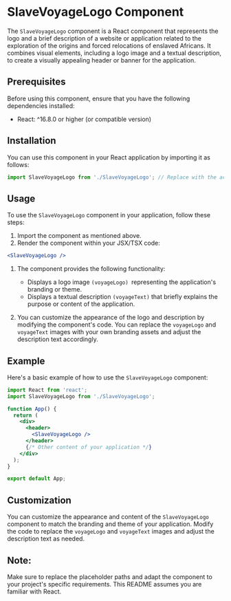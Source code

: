 # SlaveVoyageLogo Component

The `SlaveVoyageLogo` component is a React component that represents the logo and a brief description of a website or application related to the exploration of the origins and forced relocations of enslaved Africans. It combines visual elements, including a logo image and a textual description, to create a visually appealing header or banner for the application.

## Prerequisites
Before using this component, ensure that you have the following dependencies installed:

- React: ^16.8.0 or higher (or compatible version)


## Installation
You can use this component in your React application by importing it as follows:

```jsx
import SlaveVoyageLogo from './SlaveVoyageLogo'; // Replace with the actual path to the component file
```

## Usage
To use the `SlaveVoyageLogo` component in your application, follow these steps:

1) Import the component as mentioned above.
2) Render the component within your JSX/TSX code:

```jsx
<SlaveVoyageLogo />
```

1) The component provides the following functionality:
    - Displays a logo image `(voyageLogo) `representing the application's branding or theme.
    - Displays a textual description `(voyageText)` that briefly explains the purpose or content of the application.

2) You can customize the appearance of the logo and description by modifying the component's code. You can replace the `voyageLogo` and `voyageText` images with your own branding assets and adjust the description text accordingly.

## Example
Here's a basic example of how to use the `SlaveVoyageLogo` component:
```jsx
import React from 'react';
import SlaveVoyageLogo from './SlaveVoyageLogo';

function App() {
  return (
    <div>
      <header>
        <SlaveVoyageLogo />
      </header>
      {/* Other content of your application */}
    </div>
  );
}

export default App;
```

## Customization
You can customize the appearance and content of the `SlaveVoyageLogo` component to match the branding and theme of your application. Modify the code to replace the `voyageLogo` and `voyageText` images and adjust the description text as needed.

## Note: 
Make sure to replace the placeholder paths and adapt the component to your project's specific requirements. This README assumes you are familiar with React.
